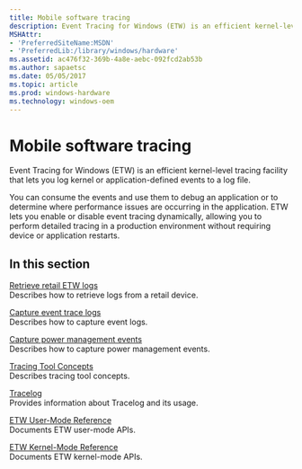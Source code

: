 ```yaml
---
title: Mobile software tracing
description: Event Tracing for Windows (ETW) is an efficient kernel-level tracing facility that lets you log kernel or application-defined events to a log file.
MSHAttr:
- 'PreferredSiteName:MSDN'
- 'PreferredLib:/library/windows/hardware'
ms.assetid: ac476f32-369b-4a8e-aebc-092fcd2ab53b
ms.author: sapaetsc
ms.date: 05/05/2017
ms.topic: article
ms.prod: windows-hardware
ms.technology: windows-oem
---
```


# Mobile software tracing


Event Tracing for Windows (ETW) is an efficient kernel-level tracing facility that lets you log kernel or application-defined events to a log file.

You can consume the events and use them to debug an application or to determine where performance issues are occurring in the application. ETW lets you enable or disable event tracing dynamically, allowing you to perform detailed tracing in a production environment without requiring device or application restarts.

## In this section


<a href="" id="retrieve-retail-etw-logs"></a>[Retrieve retail ETW logs](retrieve-retail-etw-logs.md)  
Describes how to retrieve logs from a retail device.

<a href="" id="capture-event-trace-logs"></a>[Capture event trace logs](capture-event-trace-logs-on-windows-phone.md)  
Describes how to capture event logs.

<a href="" id="capture-power-management-events"></a>[Capture power management events](capture-power-management-events-on-windows-phone.md)  
Describes how to capture power management events.

<a href="" id="tracing-tool-concepts"></a>[Tracing Tool Concepts](http://msdn.microsoft.com/library/windows/hardware/ff553975.aspx)  
Describes tracing tool concepts.

<a href="" id="tracelog"></a>[Tracelog](http://msdn.microsoft.com/library/windows/hardware/ff552994.aspx)  
Provides information about Tracelog and its usage.

<a href="" id="etw-user-mode-reference"></a>[ETW User-Mode Reference](http://msdn.microsoft.com/library/windows/desktop/aa363802.aspx)  
Documents ETW user-mode APIs.

<a href="" id="etw-kernel-mode-reference"></a>[ETW Kernel-Mode Reference](http://msdn.microsoft.com/library/windows/hardware/ff545650.aspx)  
Documents ETW kernel-mode APIs.

 

 






